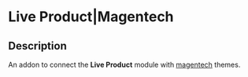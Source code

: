 # Live Product|Magentech

## Description
An addon to connect the **Live Product** module with [magentech](https://themeforest.net/user/magentech) themes.
